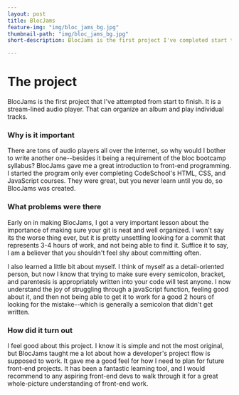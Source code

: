 ```yaml
---
layout: post
title: BlocJams
feature-img: "img/bloc_jams_bg.jpg"
thumbnail-path: "img/bloc_jams_bg.jpg"
short-description: BlocJams is the first project I've completed start to finish

---
```

# The project

BlocJams is the first project that I've attempted from start to finish. It is a stream-lined audio player. That can organize an album and play individual tracks. 

### Why is it important

There are tons of audio players all over the internet, so why would I bother to write another one--besides it being a requirement of the bloc bootcamp syllabus? BlocJams gave me a great introduction to front-end programming. I started the program only ever completing CodeSchool's HTML, CSS, and JavaScript courses. They were great, but you never learn until you do, so BlocJams was created.

### What problems were there

Early on in making BlocJams, I got a very important lesson about the importance of making sure your git is neat and well organized. I won't say its the worse thing ever, but it is pretty unsettling looking for a commit that represents 3-4 hours of work, and not being able to find it. Suffice it to say, I am a believer that you shouldn't feel shy about committing often.

I also learned a little bit about myself. I think of myself as a detail-oriented person, but now I know that trying to make sure every semicolon, bracket, and parentesis is appropriately written into your code will test anyone. I now understand the joy of struggling through a javaScript function, feeling good about it, and then not being able to get it to work for a good 2 hours of looking for the mistake--which is generally a semicolon that didn't get written.

### How did it turn out

I feel good about this project. I know it is simple and not the most original, but BlocJams taught me a lot about how a developer's project flow is supposed to work. It gave me a good feel for how I need to plan for future front-end projects. It has been a fantastic learning tool, and I would recommend to any aspiring front-end devs to walk through it for a great whole-picture understanding of front-end work.